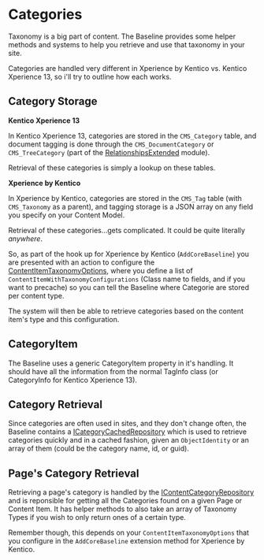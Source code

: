 # Categories

Taxonomy is a big part of content.  The Baseline provides some helper methods and systems to help you retrieve and use that taxonomy in your site.

Categories are handled very different in Xperience by Kentico vs. Kentico Xperience 13, so i'll try to outline how each works.

## Category Storage

**Kentico Xperience 13**

In Kentico Xperience 13, categories are stored in the `CMS_Category` table, and document tagging is done through the `CMS_DocumentCategory` or `CMS_TreeCategory` (part of the [RelationshipsExtended](https://github.com/KenticoDevTrev/RelationshipsExtended) module). 

Retrieval of these categories is simply a lookup on these tables.

**Xperience by Kentico**

In Xperience by Kentico, categories are stored in the `CMS_Tag` table (with `CMS_Taxonomy` as a parent), and tagging storage is a JSON array on any field you specify on your Content Model.

Retrieval of these categories...gets complicated.  It could be quite literally *anywhere*.

So, as part of the hook up for Xperience by Kentico (`AddCoreBaseline`) you are presented with an action to configure the [ContentItemTaxonomyOptions](../src/Core/Core.Library.Xperience/Models/ContentItemTaxonomyOptions.cs), where you define a list of `ContentItemWithTaxonomyConfigurations` (Class name to fields, and if you want to precache) so you can tell the Baseline where Categorie are stored per content type.

The system will then be able to retrieve categories based on the content item's type and this configuration.

## CategoryItem

The Baseline uses a generic CategoryItem property in it's handling.  It should have all the information from the normal TagInfo class (or CategoryInfo for Kentico Xperience 13).

## Category Retrieval 

Since categories are often used in sites, and they don't change often, the Baseline contains a [ICategoryCachedRepository](../src/Core/Core.Models/Repositories/ICategoryCachedRepository.cs) which is used to retrieve categories quickly and in a cached fashion, given an `ObjectIdentity` or an array of them (could be the category name, id, or guid).

## Page's Category Retrieval

Retrieving a page's category is handled by the [IContentCategoryRepository](../src/Core/Core.Models/Repositories/IContentCategoryRepository.cs) and is reponsible for getting all the Categories found on a given Page or Content Item.  It has helper methods to also take an array of Taxonomy Types if you wish to only return ones of a certain type.

Remember though, this depends on your `ContentItemTaxonomyOptions` that you configure in the `AddCoreBaseline` extension method for Xperience by Kentico.